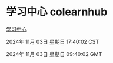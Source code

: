 # 学习中心 colearnhub
[学习中心](http://219.139.197.74:56308/colearnhub/)

2024年 11月 03日 星期日 17:40:02 CST

2024年 11月 03日 星期日 09:40:02 GMT
